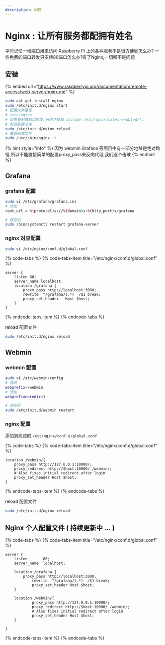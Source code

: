 ```yaml
---
description: 如题
---
```


# Nginx : 让所有服务都配拥有姓名

平时记忆一堆端口用来访问 Raspberry Pi 上的各种服务不是很方便呢怎么办? 一些免费的端口转发只支持80端口怎么办?有了Nginx,一切都不是问题

## 安装

{% embed url="https://www.raspberrypi.org/documentation/remote-access/web-server/nginx.md" %}

```bash
sudo apt-get install nginx
sudo /etc/init.d/nginx start
# 配置文件路径
# /etc/nginx
# 如果要配置端口转发,记得注释掉 include /etc/nginx/sites-enabled/*;
# 检查配置文件
sudo /etc/init.d/nginx reload
# 重载配置文件
sudo /usr/sbin/nginx -t
```

{% hint style="info" %}
因为 webmin Grafana 等项目中有一部分地址是绝对路径,所以不能直接简单的配置proxy\_pass来反向代理,我们逐个击破
{% endhint %}

## Grafana

### grafana 配置

```bash
sudo vi /etc/grafana/grafana.ini
# 添加
root_url = %(protocol)s://%(domain)s:%(http_port)s/grafana

# 保存后
sudo /bin/systemctl restart grafana-server
```

### nginx 对应配置

```bash
sudo vi /etc/nginx/conf.d/global.conf
```

{% code-tabs %}
{% code-tabs-item title="/etc/nginx/conf.d/global.conf" %}
```text
server {
    listen 80;
    server_name localhost; 
    location /grafana {
        proxy_pass http://localhost:3000;
        rewrite  ^/grafana/(.*)  /$1 break;
        proxy_set_header   Host $host;
    }
}
```
{% endcode-tabs-item %}
{% endcode-tabs %}

reload 配置文件 

```bash
sudo /etc/init.d/nginx reload
```

## Webmin

### webmin 配置

```bash
sudo vi /etc/webmin/config
# 修改
webprefix=/webmin
# 添加
webprefixnoredir=1

# 保存后
sudo /etc/init.d/webmin restart
```

### nginx 配置

添加到前述的 `/etc/nginx/conf.d/global.conf` 

{% code-tabs %}
{% code-tabs-item title="/etc/nginx/conf.d/global.conf" %}
```text
location /webmin/{
    proxy_pass http://127.0.0.1:10000/; 
    proxy_redirect http://$host:10000/ /webmin/;
    # Also fixes initial redirect after login 
    proxy_set_header Host $host;
}
```
{% endcode-tabs-item %}
{% endcode-tabs %}

reload 配置文件 

```bash
sudo /etc/init.d/nginx reload
```



## Nginx 个人配置文件 \( 持续更新中 ... \)

{% code-tabs %}
{% code-tabs-item title="/etc/nginx/conf.d/global.conf" %}
```text
server {
	listen       80;
	server_name  localhost;

	location /grafana {
		proxy_pass http://localhost:3000;
     		rewrite  ^/grafana/(.*)  /$1 break;
     		proxy_set_header Host $host;
	}

	location /webmin/{
    		proxy_pass http://127.0.0.1:10000/;
    		proxy_redirect http://$host:10000/ /webmin/;
    		# Also fixes initial redirect after login
    		proxy_set_header Host $host;
	}

}
```
{% endcode-tabs-item %}
{% endcode-tabs %}





